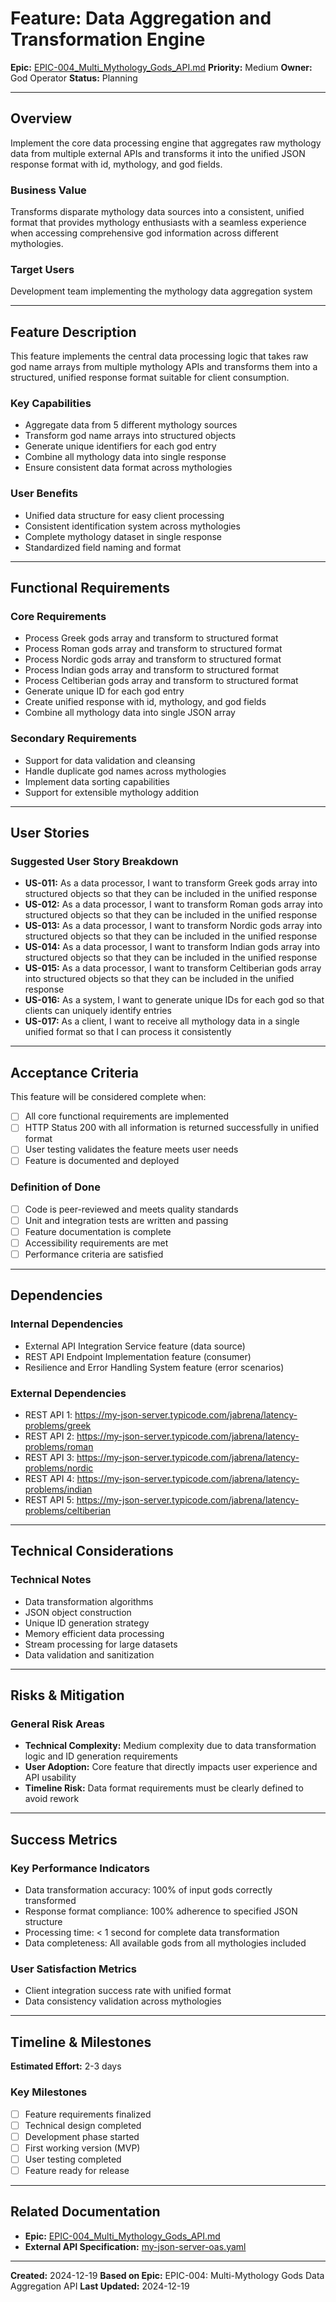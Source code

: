 # Feature: Data Aggregation and Transformation Engine

**Epic:** [EPIC-004_Multi_Mythology_Gods_API.md](EPIC-004_Multi_Mythology_Gods_API.md)
**Priority:** Medium
**Owner:** God Operator
**Status:** Planning

---

## Overview

Implement the core data processing engine that aggregates raw mythology data from multiple external APIs and transforms it into the unified JSON response format with id, mythology, and god fields.

### Business Value
Transforms disparate mythology data sources into a consistent, unified format that provides mythology enthusiasts with a seamless experience when accessing comprehensive god information across different mythologies.

### Target Users
Development team implementing the mythology data aggregation system

---

## Feature Description

This feature implements the central data processing logic that takes raw god name arrays from multiple mythology APIs and transforms them into a structured, unified response format suitable for client consumption.

### Key Capabilities
- Aggregate data from 5 different mythology sources
- Transform god name arrays into structured objects
- Generate unique identifiers for each god entry
- Combine all mythology data into single response
- Ensure consistent data format across mythologies

### User Benefits
- Unified data structure for easy client processing
- Consistent identification system across mythologies
- Complete mythology dataset in single response
- Standardized field naming and format

---

## Functional Requirements

### Core Requirements
- Process Greek gods array and transform to structured format
- Process Roman gods array and transform to structured format
- Process Nordic gods array and transform to structured format
- Process Indian gods array and transform to structured format
- Process Celtiberian gods array and transform to structured format
- Generate unique ID for each god entry
- Create unified response with id, mythology, and god fields
- Combine all mythology data into single JSON array

### Secondary Requirements
- Support for data validation and cleansing
- Handle duplicate god names across mythologies
- Implement data sorting capabilities
- Support for extensible mythology addition

---

## User Stories

### Suggested User Story Breakdown
- **US-011:** As a data processor, I want to transform Greek gods array into structured objects so that they can be included in the unified response
- **US-012:** As a data processor, I want to transform Roman gods array into structured objects so that they can be included in the unified response
- **US-013:** As a data processor, I want to transform Nordic gods array into structured objects so that they can be included in the unified response
- **US-014:** As a data processor, I want to transform Indian gods array into structured objects so that they can be included in the unified response
- **US-015:** As a data processor, I want to transform Celtiberian gods array into structured objects so that they can be included in the unified response
- **US-016:** As a system, I want to generate unique IDs for each god so that clients can uniquely identify entries
- **US-017:** As a client, I want to receive all mythology data in a single unified format so that I can process it consistently

---

## Acceptance Criteria

This feature will be considered complete when:
- [ ] All core functional requirements are implemented
- [ ] HTTP Status 200 with all information is returned successfully in unified format
- [ ] User testing validates the feature meets user needs
- [ ] Feature is documented and deployed

### Definition of Done
- [ ] Code is peer-reviewed and meets quality standards
- [ ] Unit and integration tests are written and passing
- [ ] Feature documentation is complete
- [ ] Accessibility requirements are met
- [ ] Performance criteria are satisfied

---

## Dependencies

### Internal Dependencies
- External API Integration Service feature (data source)
- REST API Endpoint Implementation feature (consumer)
- Resilience and Error Handling System feature (error scenarios)

### External Dependencies
- REST API 1: https://my-json-server.typicode.com/jabrena/latency-problems/greek
- REST API 2: https://my-json-server.typicode.com/jabrena/latency-problems/roman
- REST API 3: https://my-json-server.typicode.com/jabrena/latency-problems/nordic
- REST API 4: https://my-json-server.typicode.com/jabrena/latency-problems/indian
- REST API 5: https://my-json-server.typicode.com/jabrena/latency-problems/celtiberian

---

## Technical Considerations

### Technical Notes
- Data transformation algorithms
- JSON object construction
- Unique ID generation strategy
- Memory efficient data processing
- Stream processing for large datasets
- Data validation and sanitization

---

## Risks & Mitigation

### General Risk Areas
- **Technical Complexity:** Medium complexity due to data transformation logic and ID generation requirements
- **User Adoption:** Core feature that directly impacts user experience and API usability
- **Timeline Risk:** Data format requirements must be clearly defined to avoid rework

---

## Success Metrics

### Key Performance Indicators
- Data transformation accuracy: 100% of input gods correctly transformed
- Response format compliance: 100% adherence to specified JSON structure
- Processing time: < 1 second for complete data transformation
- Data completeness: All available gods from all mythologies included

### User Satisfaction Metrics
- Client integration success rate with unified format
- Data consistency validation across mythologies

---

## Timeline & Milestones

**Estimated Effort:** 2-3 days

### Key Milestones
- [ ] Feature requirements finalized
- [ ] Technical design completed
- [ ] Development phase started
- [ ] First working version (MVP)
- [ ] User testing completed
- [ ] Feature ready for release

---

## Related Documentation

- **Epic:** [EPIC-004_Multi_Mythology_Gods_API.md](EPIC-004_Multi_Mythology_Gods_API.md)
- **External API Specification:** [my-json-server-oas.yaml](my-json-server-oas.yaml)

---

**Created:** 2024-12-19
**Based on Epic:** EPIC-004: Multi-Mythology Gods Data Aggregation API
**Last Updated:** 2024-12-19
